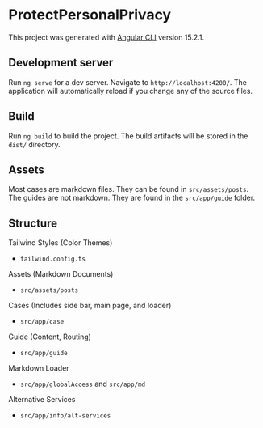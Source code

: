 # ProtectPersonalPrivacy

This project was generated with [Angular CLI](https://github.com/angular/angular-cli) version 15.2.1.

## Development server

Run `ng serve` for a dev server. Navigate to `http://localhost:4200/`. The application will automatically reload if you change any of the source files.

## Build

Run `ng build` to build the project. The build artifacts will be stored in the `dist/` directory.

## Assets

Most cases are markdown files. They can be found in `src/assets/posts`. The guides are not markdown. They are found in the `src/app/guide` folder.

## Structure

Tailwind Styles (Color Themes)
- `tailwind.config.ts`

Assets (Markdown Documents)
- `src/assets/posts`

Cases (Includes side bar, main page, and loader)
- `src/app/case`

Guide (Content, Routing)
- `src/app/guide`

Markdown Loader
- `src/app/globalAccess` and `src/app/md`

Alternative Services
- `src/app/info/alt-services`